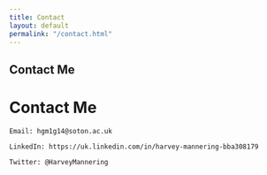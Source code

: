 ```yaml
---
title: Contact
layout: default
permalink: "/contact.html"
---
```


## Contact Me


<h1 class="ap-title">Contact Me</h2>

<div class="ap-career-objective">

	Email: hgm1g14@soton.ac.uk

	LinkedIn: https://uk.linkedin.com/in/harvey-mannering-bba308179
	
	Twitter: @HarveyMannering

</div>